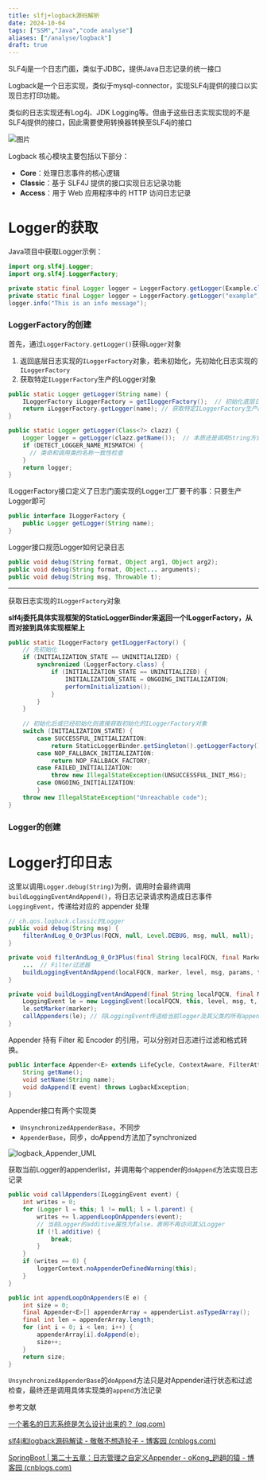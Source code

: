 ```yaml
---
title: slfj+logback源码解析
date: 2024-10-04
tags: ["SSM","Java","code analyse"]
aliases: ["/analyse/logback"]
draft: true
---
```




SLF4j是一个日志门面，类似于JDBC，提供Java日志记录的统一接口

Logback是一个日志实现，类似于mysql-connector，实现SLF4j提供的接口以实现日志打印功能。

类似的日志实现还有Log4j、JDK Logging等。但由于这些日志实现实现的不是SLF4j提供的接口，因此需要使用转换器转换至SLF4j的接口

![图片](http://mmbiz.qpic.cn/mmbiz_png/KyXfCrME6ULAiaQPr6M7tZ08qNJMSX8F9yktVnzoUhibpHtXmFx9bCqCyCjXOo1AA6djBRE8oWGx2XWicOfZlibeYA/640?wx_fmt=png&tp=webp&wxfrom=5&wx_lazy=1&wx_co=1)

Logback 核心模块主要包括以下部分：

- **Core**：处理日志事件的核心逻辑
- **Classic**：基于 SLF4J 提供的接口实现日志记录功能
- **Access**：用于 Web 应用程序中的 HTTP 访问日志记录



# Logger的获取

Java项目中获取Logger示例：

```JAVA
import org.slf4j.Logger;
import org.slf4j.LoggerFactory;

private static final Logger logger = LoggerFactory.getLogger(Example.class); // Class获取
private static final Logger logger = LoggerFactory.getLogger("example"); // String获取
logger.info("This is an info message");
```

### LoggerFactory的创建

首先，通过`LoggerFactory.getLogger()`获得`Logger`对象

1. 返回底层日志实现的`ILoggerFactory`对象，若未初始化，先初始化日志实现的`ILoggerFactory`
2. 获取特定`ILoggerFactory`生产的Logger对象

```java
public static Logger getLogger(String name) {
    ILoggerFactory iLoggerFactory = getILoggerFactory();  // 初始化底层日志实现的ILoggerFactory
    return iLoggerFactory.getLogger(name); // 获取特定ILoggerFactory生产的Logger对象
}

public static Logger getLogger(Class<?> clazz) {
    Logger logger = getLogger(clazz.getName());  // 本质还是调用String方式获取Logger
    if (DETECT_LOGGER_NAME_MISMATCH) {
      // 类命和调用类的名称一致性检查
    }
    return logger;
}
```

ILoggerFactory接口定义了日志门面实现的Logger工厂要干的事：只要生产Logger即可

```java
public interface ILoggerFactory {
    public Logger getLogger(String name);
}
```

Logger接口规范Logger如何记录日志

```java
public void debug(String format, Object arg1, Object arg2);
public void debug(String format, Object... arguments);
public void debug(String msg, Throwable t);
```

------

获取日志实现的`ILoggerFactory`对象

**slf4j委托具体实现框架的StaticLoggerBinder来返回一个ILoggerFactory，从而对接到具体实现框架上**

```java
public static ILoggerFactory getILoggerFactory() {
    // 先初始化
    if (INITIALIZATION_STATE == UNINITIALIZED) {
        synchronized (LoggerFactory.class) {
            if (INITIALIZATION_STATE == UNINITIALIZED) {
                INITIALIZATION_STATE = ONGOING_INITIALIZATION;
                performInitialization();
            }
        }
    }
    
    // 初始化后或已经初始化则直接获取初始化的ILoggerFactory对象
    switch (INITIALIZATION_STATE) {
        case SUCCESSFUL_INITIALIZATION:
            return StaticLoggerBinder.getSingleton().getLoggerFactory();  // 关键
        case NOP_FALLBACK_INITIALIZATION:
            return NOP_FALLBACK_FACTORY;
        case FAILED_INITIALIZATION:
            throw new IllegalStateException(UNSUCCESSFUL_INIT_MSG);
        case ONGOING_INITIALIZATION:
        }
    throw new IllegalStateException("Unreachable code");
}
```

### Logger的创建







# Logger打印日志

这里以调用`Logger.debug(String)`为例，调用时会最终调用`buildLoggingEventAndAppend()`，将日志记录请求构造成日志事件 `LoggingEvent`，传递给对应的 appender 处理

```JAVA
// ch.qos.logback.classic的Logger
public void debug(String msg) {
    filterAndLog_0_Or3Plus(FQCN, null, Level.DEBUG, msg, null, null);
}

private void filterAndLog_0_Or3Plus(final String localFQCN, final Marker marker, final Level level, final String msg, final Object[] params, final Throwable t) {
    ...  // Filter过滤器
    buildLoggingEventAndAppend(localFQCN, marker, level, msg, params, t);
}

private void buildLoggingEventAndAppend(final String localFQCN, final Marker marker, final Level level, final String msg, final Object[] params, final Throwable t) {
    LoggingEvent le = new LoggingEvent(localFQCN, this, level, msg, t, params); // 构造日志事件 
    le.setMarker(marker);
    callAppenders(le); // 将LoggingEvent传送给当前logger及其父类的所有appender
}
```

Appender 持有 Filter 和 Encoder 的引用，可以分别对日志进行过滤和格式转换。

```java
public interface Appender<E> extends LifeCycle, ContextAware, FilterAttachable<E> {
    String getName();
    void setName(String name);
    void doAppend(E event) throws LogbackException;
}
```

Appender接口有两个实现类

- `UnsynchronizedAppenderBase`，不同步
- `AppenderBase`，同步，doAppend方法加了synchronized

![logback_Appender_UML](https://img2018.cnblogs.com/blog/1731892/202001/1731892-20200131175854442-1184777290.png)

获取当前Logger的appenderlist，并调用每个appender的`doAppend`方法实现日志记录

```java
public void callAppenders(ILoggingEvent event) {
    int writes = 0;
    for (Logger l = this; l != null; l = l.parent) {
        writes += l.appendLoopOnAppenders(event);
        // 当前Logger的additive属性为false，表明不再访问其父Logger
        if (!l.additive) {
            break;
        }
    }
    if (writes == 0) {
        loggerContext.noAppenderDefinedWarning(this);
    }
}

public int appendLoopOnAppenders(E e) {
    int size = 0;
    final Appender<E>[] appenderArray = appenderList.asTypedArray();
    final int len = appenderArray.length;
    for (int i = 0; i < len; i++) {
        appenderArray[i].doAppend(e);
        size++;
    }
    return size;
}
```

`UnsynchronizedAppenderBase`的`doAppend`方法只是对Appender进行状态和过滤检查，最终还是调用具体实现类的`append`方法记录



参考文献

[一个著名的日志系统是怎么设计出来的？ (qq.com)](https://mp.weixin.qq.com/s/XiCky-Z8-n4vqItJVHjDIg)

[slf4j和logback源码解读 - 敬敬不想造轮子 - 博客园 (cnblogs.com)](https://www.cnblogs.com/ljno/p/15205554.html#:~:text=slf4j源)

[SpringBoot | 第二十五章：日志管理之自定义Appender - oKong_趔趄的猿 - 博客园 (cnblogs.com)](https://www.cnblogs.com/okong/p/springboot-twenty-five.html#logback自定义Appender)